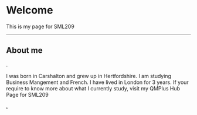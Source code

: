 <h1>Welcome</h1>
<p>This is my page for SML209</p>
<hr>
<h2> About me </h2>.

<p> I was born in Carshalton and grew up in Hertfordshire. I am studying Business Mangement and French. I have lived in London for 3 years. If your require to know more about what I currently study, visit my QMPlus Hub Page for SML209 <a href="https://hub.qmplus.qmul.ac.uk/view/view.php?profile=ml15258&page=sml209-computers-and-languages-2018-lauren"> </p>.
  
  
